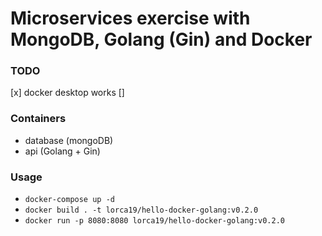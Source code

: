 # Microservices exercise with MongoDB, Golang (Gin) and Docker

### TODO
[x] docker desktop works
[] 

### Containers
* database (mongoDB)
* api (Golang + Gin)

### Usage
* `docker-compose up -d`
* `docker build . -t lorca19/hello-docker-golang:v0.2.0`
* `docker run -p 8080:8080 lorca19/hello-docker-golang:v0.2.0`